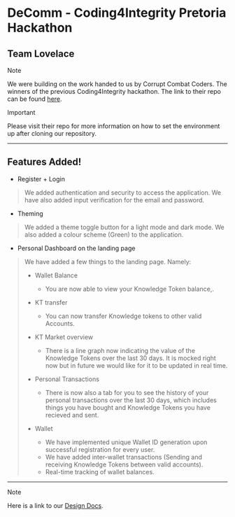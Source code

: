 # DeComm - Coding4Integrity Pretoria Hackathon
## Team Lovelace 

> [!NOTE]
> We were building on the work handed to us by Corrupt Combat Coders. The winners of the previous Coding4Integrity hackathon. The link to their repo can be found [here](https://github.com/KnowledgeFound/Coding4Integrity-DeComm-Hackathon).

> [!IMPORTANT]
> Please visit their repo for more information on how to set the environment up after cloning our repository.

---

## Features Added!

- Register + Login
> We added authentication and security to access the application. We have also added input verification for the email and password.
- Theming 
> We added a theme toggle button for a light mode and dark mode. We also added a colour scheme (Green) to the application.
- Personal Dashboard on the landing page
> We have added a few things to the landing page. Namely:
> - Wallet Balance
> 
>   - You are now able to view your Knowledge Token balance,.
> 
> - KT transfer
>
>   - You can now transfer Knowledge tokens to other valid Accounts.
>
> - KT Market overview
> 
>   - There is a line graph now indicating the value of the Knowledge Tokens over the last 30 days. It is mocked right now but in future we would like for it to be updated in real time.
>
> - Personal Transactions
> 
>   - There is now also a tab for you to see the history of your personal transactions over the last 30 days, which includes things you have bought and Knowledge Tokens you have recieved and sent.
>
> - Wallet
>
>   - We have implemented unique Wallet ID generation upon successful registration for every user.
>   - We have added inter-wallet transactions (Sending and receiving Knowledge Tokens between valid accounts).
>   - Real-time tracking of wallet balances.

---

> [!NOTE]
> Here is a link to our [Design Docs](https://github.com/KnowledgeFound/Coding4Integrity-DeComm-Hackathon).

